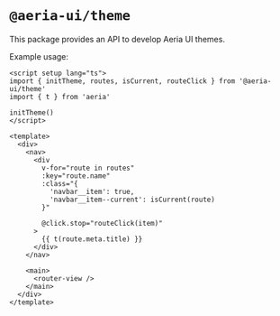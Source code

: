 # `@aeria-ui/theme`

This package provides an API to develop Aeria UI themes.

Example usage:

```vue
<script setup lang="ts">
import { initTheme, routes, isCurrent, routeClick } from '@aeria-ui/theme'
import { t } from 'aeria'

initTheme()
</script>

<template>
  <div>
    <nav>
      <div
        v-for="route in routes"
        :key="route.name"
        :class="{
          'navbar__item': true,
          'navbar__item--current': isCurrent(route)
        }"

        @click.stop="routeClick(item)"
      >
        {{ t(route.meta.title) }}
      </div>
    </nav>

    <main>
      <router-view />
    </main>
  </div>
</template>
```

